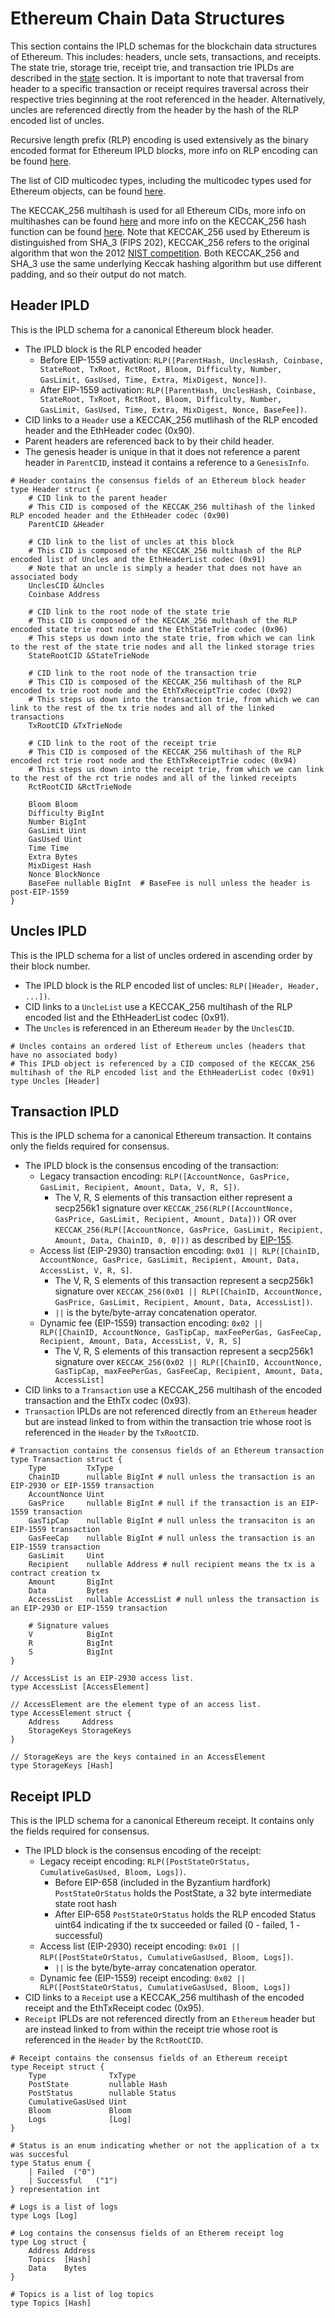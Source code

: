 # Ethereum Chain Data Structures

This section contains the IPLD schemas for the blockchain data structures of Ethereum.
This includes: headers, uncle sets, transactions, and receipts. The state trie, storage trie,
receipt trie, and transaction trie IPLDs are described in the [state](state.md) section. It
is important to note that traversal from header to a specific transaction or receipt requires traversal
across their respective tries beginning at the root referenced in the header. Alternatively, uncles are referenced
directly from the header by the hash of the RLP encoded list of uncles.

Recursive length prefix (RLP) encoding is used extensively as the binary encoded format for Ethereum IPLD blocks, more info on RLP encoding
can be found [here](https://eth.wiki/en/fundamentals/rlp).

The list of CID multicodec types, including the multicodec types used for Ethereum objects, can be found [here](https://github.com/multiformats/multicodec/blob/master/table.csv).

The KECCAK_256 multihash is used for all Ethereum CIDs, more info on multihashes can be found [here](https://github.com/multiformats/multihash) and more info
on the KECCAK_256 hash function can be found [here](https://csrc.nist.gov/projects/hash-functions/sha-3-project).
Note that KECCAK_256 used by Ethereum is distinguished from SHA_3 (FIPS 202), KECCAK_256 refers to the original algorithm that won the 2012 [NIST competition](https://www.nist.gov/news-events/news/2012/10/nist-selects-winner-secure-hash-algorithm-sha-3-competition).
Both KECCAK_256 and SHA_3 use the same underlying Keccak hashing algorithm but use different padding, and so their output do not match.

## Header IPLD

This is the IPLD schema for a canonical Ethereum block header.
* The IPLD block is the RLP encoded header
  * Before EIP-1559 activation: `RLP([ParentHash, UnclesHash, Coinbase, StateRoot, TxRoot, RctRoot, Bloom, Difficulty, Number, GasLimit, GasUsed, Time, Extra, MixDigest, Nonce])`.
  * After EIP-1559 activation: `RLP([ParentHash, UnclesHash, Coinbase, StateRoot, TxRoot, RctRoot, Bloom, Difficulty, Number, GasLimit, GasUsed, Time, Extra, MixDigest, Nonce, BaseFee])`.
* CID links to a `Header` use a KECCAK_256 mutlihash of the RLP encoded header and the EthHeader codec (0x90).
* Parent headers are referenced back to by their child header.
* The genesis header is unique in that it does not reference a parent header in `ParentCID`, instead it contains a reference to a `GenesisInfo`.

```ipldsch
# Header contains the consensus fields of an Ethereum block header
type Header struct {
    # CID link to the parent header
    # This CID is composed of the KECCAK_256 multihash of the linked RLP encoded header and the EthHeader codec (0x90)
    ParentCID &Header
    
    # CID link to the list of uncles at this block
    # This CID is composed of the KECCAK_256 multihash of the RLP encoded list of Uncles and the EthHeaderList codec (0x91)
    # Note that an uncle is simply a header that does not have an associated body
    UnclesCID &Uncles
    Coinbase Address
    
    # CID link to the root node of the state trie
    # This CID is composed of the KECCAK_256 multhash of the RLP encoded state trie root node and the EthStateTrie codec (0x96)
    # This steps us down into the state trie, from which we can link to the rest of the state trie nodes and all the linked storage tries
    StateRootCID &StateTrieNode
    
    # CID link to the root node of the transaction trie
    # This CID is composed of the KECCAK_256 multihash of the RLP encoded tx trie root node and the EthTxReceiptTrie codec (0x92)
    # This steps us down into the transaction trie, from which we can link to the rest of the tx trie nodes and all of the linked transactions
    TxRootCID &TxTrieNode
    
    # CID link to the root of the receipt trie
    # This CID is composed of the KECCAK_256 multihash of the RLP encoded rct trie root node and the EthTxReceiptTrie codec (0x94)
    # This steps us down into the receipt trie, from which we can link to the rest of the rct trie nodes and all of the linked receipts
    RctRootCID &RctTrieNode
    
    Bloom Bloom
    Difficulty BigInt
    Number BigInt
    GasLimit Uint
    GasUsed Uint
    Time Time
    Extra Bytes
    MixDigest Hash
    Nonce BlockNonce
    BaseFee nullable BigInt  # BaseFee is null unless the header is post-EIP-1559
}
```

## Uncles IPLD
This is the IPLD schema for a list of uncles ordered in ascending order by their block number.
* The IPLD block is the RLP encoded list of uncles: `RLP([Header, Header, ...])`.
* CID links to a `UncleList` use a KECCAK_256 multihash of the RLP encoded list and the EthHeaderList codec (0x91).
* The `Uncles` is referenced in an Ethereum `Header` by the `UnclesCID`.

```ipldsch
# Uncles contains an ordered list of Ethereum uncles (headers that have no associated body)
# This IPLD object is referenced by a CID composed of the KECCAK_256 multihash of the RLP encoded list and the EthHeaderList codec (0x91)
type Uncles [Header]
```

## Transaction IPLD
This is the IPLD schema for a canonical Ethereum transaction. It contains only the fields required for consensus.
* The IPLD block is the consensus encoding of the transaction:
  * Legacy transaction encoding: `RLP([AccountNonce, GasPrice, GasLimit, Recipient, Amount, Data, V, R, S])`.
    * The V, R, S elements of this transaction either represent a secp256k1 signature over `KECCAK_256(RLP([AccountNonce, GasPrice, GasLimit, Recipient, Amount, Data]))` OR
      over `KECCAK_256(RLP([AccountNonce, GasPrice, GasLimit, Recipient, Amount, Data, ChainID, 0, 0]))` as described by [EIP-155](https://github.com/ethereum/EIPs/blob/master/EIPS/eip-155.md).
  * Access list (EIP-2930) transaction encoding: `0x01 || RLP([ChainID, AccountNonce, GasPrice, GasLimit, Recipient, Amount, Data, AccessList, V, R, S]`.
    * The V, R, S elements of this transaction represent a secp256k1 signature over `KECCAK_256(0x01 || RLP([ChainID, AccountNonce, GasPrice, GasLimit, Recipient, Amount, Data, AccessList])`.
    * `||` is the byte/byte-array concatenation operator.
  * Dynamic fee (EIP-1559) transaction encoding: `0x02 || RLP([ChainID, AccountNonce, GasTipCap, maxFeePerGas, GasFeeCap, Recipient, Amount, Data, AccessList, V, R, S]`
    * The V, R, S elements of this transaction represent a secp256k1 signature over `KECCAK_256(0x02 || RLP([ChainID, AccountNonce, GasTipCap, maxFeePerGas, GasFeeCap, Recipient, Amount, Data, AccessList]`
* CID links to a `Transaction` use a KECCAK_256 multihash of the encoded transaction and the EthTx codec (0x93).
* `Transaction` IPLDs are not referenced directly from an `Ethereum` header but are instead linked to from within the transaction trie whose root is referenced in the `Header` by the `TxRootCID`.
```ipldsch
# Transaction contains the consensus fields of an Ethereum transaction
type Transaction struct {
    Type         TxType
    ChainID      nullable BigInt # null unless the transaction is an EIP-2930 or EIP-1559 transaction
    AccountNonce Uint
    GasPrice     nullable BigInt # null if the transaction is an EIP-1559 transaction
    GasTipCap    nullable BigInt # null unless the transaciton is an EIP-1559 transaction
    GasFeeCap    nullable BigInt # null unless the transaction is an EIP-1559 transaction
    GasLimit     Uint
    Recipient    nullable Address # null recipient means the tx is a contract creation tx
    Amount       BigInt
    Data         Bytes
    AccessList   nullable AccessList # null unless the transaction is an EIP-2930 or EIP-1559 transaction
    
    # Signature values
    V            BigInt
    R            BigInt
    S            BigInt
}

// AccessList is an EIP-2930 access list.
type AccessList [AccessElement]

// AccessElement are the element type of an access list.
type AccessElement struct {
    Address     Address
    StorageKeys StorageKeys
}

// StorageKeys are the keys contained in an AccessElement
type StorageKeys [Hash]
```

## Receipt IPLD
This is the IPLD schema for a canonical Ethereum receipt. It contains only the fields required for consensus.
* The IPLD block is the consensus encoding of the receipt:
  * Legacy receipt encoding: `RLP([PostStateOrStatus, CumulativeGasUsed, Bloom, Logs])`.
    * Before EIP-658 (included in the Byzantium hardfork) `PostStateOrStatus` holds the PostState, a 32 byte intermediate state root hash
    * After EIP-658 `PostStateOrStatus` holds the RLP encoded Status uint64 indicating if the tx succeeded or failed (0 - failed, 1 - successful)
  * Access list (EIP-2930) receipt encoding: `0x01 || RLP([PostStateOrStatus, CumulativeGasUsed, Bloom, Logs])`.
    * `||` is the byte/byte-array concatenation operator.
  * Dynamic fee (EIP-1559) receipt encoding: `0x02 || RLP([PostStateOrStatus, CumulativeGasUsed, Bloom, Logs])`
* CID links to a `Receipt` use a KECCAK_256 multihash of the encoded receipt and the EthTxReceipt codec (0x95).
* `Receipt` IPLDs are not referenced directly from an `Ethereum` header but are instead linked to from within the receipt trie whose root is referenced in the `Header` by the `RctRootCID`.
```ipldsch
# Receipt contains the consensus fields of an Ethereum receipt
type Receipt struct {
    Type              TxType
    PostState         nullable Hash
    PostStatus        nullable Status
    CumulativeGasUsed Uint
    Bloom             Bloom
    Logs              [Log]
}

# Status is an enum indicating whether or not the application of a tx was succesful
type Status enum {
    | Failed  ("0")
    | Successful   ("1")
} representation int

# Logs is a list of logs
type Logs [Log]

# Log contains the consensus fields of an Etherem receipt log
type Log struct {
    Address Address
    Topics  [Hash]
    Data    Bytes
}

# Topics is a list of log topics
type Topics [Hash]
```
